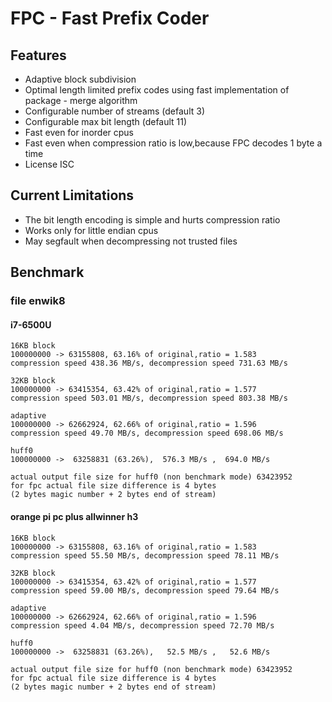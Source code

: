 # FPC - Fast Prefix Coder

## Features
 * Adaptive block subdivision
 * Optimal length limited prefix codes 
 using fast implementation of package - merge algorithm
 * Configurable number of streams (default 3)
 * Configurable max bit length (default 11)
 * Fast even for inorder cpus
 * Fast even when compression ratio is low,because FPC decodes 1 byte a time
 * License ISC
## Current Limitations
 * The bit length encoding is simple and hurts compression ratio
 * Works only for little endian cpus
 * May segfault when decompressing not trusted files
## Benchmark
### file enwik8
#### i7-6500U
```
16KB block
100000000 -> 63155808, 63.16% of original,ratio = 1.583
compression speed 438.36 MB/s, decompression speed 731.63 MB/s

32KB block
100000000 -> 63415354, 63.42% of original,ratio = 1.577
compression speed 503.01 MB/s, decompression speed 803.38 MB/s
  
adaptive
100000000 -> 62662924, 62.66% of original,ratio = 1.596
compression speed 49.70 MB/s, decompression speed 698.06 MB/s
  
huff0
100000000 ->  63258831 (63.26%),  576.3 MB/s ,  694.0 MB/s 

actual output file size for huff0 (non benchmark mode) 63423952
for fpc actual file size difference is 4 bytes
(2 bytes magic number + 2 bytes end of stream)
```
#### orange pi pc plus allwinner h3
```
16KB block
100000000 -> 63155808, 63.16% of original,ratio = 1.583
compression speed 55.50 MB/s, decompression speed 78.11 MB/s

32KB block
100000000 -> 63415354, 63.42% of original,ratio = 1.577
compression speed 59.00 MB/s, decompression speed 79.64 MB/s

adaptive
100000000 -> 62662924, 62.66% of original,ratio = 1.596
compression speed 4.04 MB/s, decompression speed 72.70 MB/s

huff0
100000000 ->  63258831 (63.26%),   52.5 MB/s ,   52.6 MB/s

actual output file size for huff0 (non benchmark mode) 63423952
for fpc actual file size difference is 4 bytes
(2 bytes magic number + 2 bytes end of stream)
```
